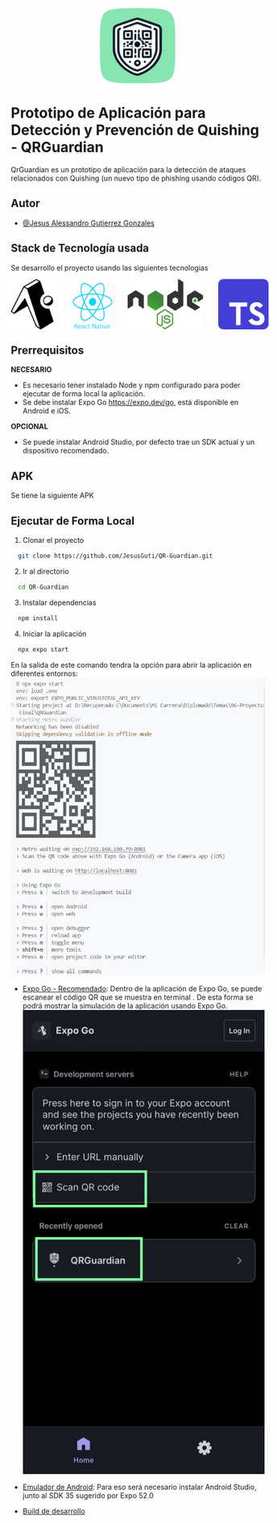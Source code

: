 <div style="text-align: center;">
  <img src="assets/readme/QRGuardian-Logo.png" alt="Logo">
</div>

# Prototipo de Aplicación para Detección y Prevención de Quishing - QRGuardian



QrGuardian es un prototipo de aplicación para la detección de ataques relacionados con Quishing (un nuevo tipo de phishing usando códigos QR).

## Autor

- [@Jesus Alessandro Gutierrez Gonzales](https://github.com/JesusGuti)

## Stack de Tecnología usada
Se desarrollo el proyecto usando las siguientes tecnologias
<div style="display: flex; flex-direction:row; text-align: center; gap: 30px; justify-content: center;">
  <img src="assets/readme/expo.webp" alt="Expo PNG" width="100" height="100">
  <img src="assets/readme/react-native.png" alt="Expo PNG" width="80" height="100">
  <img src="assets/readme/node.png" alt="Node" width="150" height="100">
  <img src="assets/readme/typescript.png" alt="Typescript" width="100" height="100" style="border-radius: 10px;">
</div>

## Prerrequisitos
**NECESARIO**

- Es necesario tener instalado Node y npm configurado para poder ejecutar de forma local la aplicación.
- Se debe instalar Expo Go https://expo.dev/go, está disponible en Android e iOS.

**OPCIONAL**

- Se puede instalar Android Studio, por defecto trae un SDK actual y un dispositivo recomendado.
## APK 
Se tiene la siguiente APK 

## Ejecutar de Forma Local

1. Clonar el proyecto

```bash
  git clone https://github.com/JesusGuti/QR-Guardian.git
```

2. Ir al directorio

```bash
  cd QR-Guardian
```

3. Instalar dependencias

```bash
  npm install
```

4. Iniciar la aplicación 

```bash
  npx expo start
```

En la salida de este comando tendra la opción para abrir la aplicación en diferentes entornos:
![Salida del comando npx expo start](assets/readme/salida-expo.png)
- [Expo Go - Recomendado](https://expo.dev/go):  Dentro de la aplicación de Expo Go, se puede  escanear el código QR que se muestra en terminal . De esta forma se podrá mostrar la simulación de la aplicación usando Expo Go.
![Expo Go](assets/readme/expoGo.png)

- [Emulador de Android](https://docs.expo.dev/workflow/android-studio-emulator/): Para eso será necesario instalar Android Studio, junto al SDK 35 sugerido por Expo 52.0 

- [Build de desarrollo](https://docs.expo.dev/develop/development-builds/introduction/)

